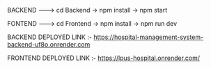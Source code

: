 BACKEND --->
cd Backend
 -> npm install
-> npm start

FONTEND --->
cd Frontend
-> npm install
-> npm run dev

BACKEND DEPLOYED LINK :- https://hospital-management-system-backend-uf8o.onrender.com

FRONTEND DEPLOYED LINK :- https://lpus-hospital.onrender.com/
